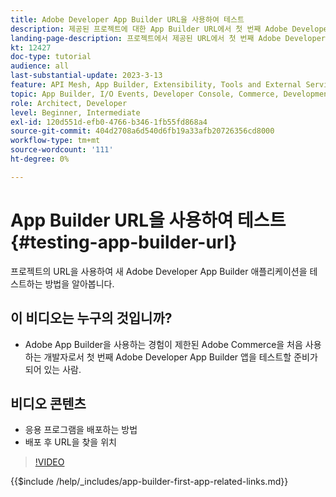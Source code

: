 ```yaml
---
title: Adobe Developer App Builder URL을 사용하여 테스트
description: 제공된 프로젝트에 대한 App Builder URL에서 첫 번째 Adobe Developer App Builder 앱을 테스트하는 방법을 알아봅니다.
landing-page-description: 프로젝트에서 제공된 URL에서 첫 번째 Adobe Developer App Builder 앱을 테스트하는 방법을 알아봅니다.
kt: 12427
doc-type: tutorial
audience: all
last-substantial-update: 2023-3-13
feature: API Mesh, App Builder, Extensibility, Tools and External Services, Backend Development
topic: App Builder, I/O Events, Developer Console, Commerce, Development, Integrations
role: Architect, Developer
level: Beginner, Intermediate
exl-id: 120d551d-efb0-4766-b346-1fb55fd868a4
source-git-commit: 404d2708a6d540d6fb19a33afb20726356cd8000
workflow-type: tm+mt
source-wordcount: '111'
ht-degree: 0%

---
```


# App Builder URL을 사용하여 테스트 {#testing-app-builder-url}

프로젝트의 URL을 사용하여 새 Adobe Developer App Builder 애플리케이션을 테스트하는 방법을 알아봅니다.

## 이 비디오는 누구의 것입니까?

* Adobe App Builder을 사용하는 경험이 제한된 Adobe Commerce을 처음 사용하는 개발자로서 첫 번째 Adobe Developer App Builder 앱을 테스트할 준비가 되어 있는 사람.

## 비디오 콘텐츠

* 응용 프로그램을 배포하는 방법
* 배포 후 URL을 찾을 위치

>[!VIDEO](https://video.tv.adobe.com/v/3416664?quality=12&learn=on)

{{$include /help/_includes/app-builder-first-app-related-links.md}}
